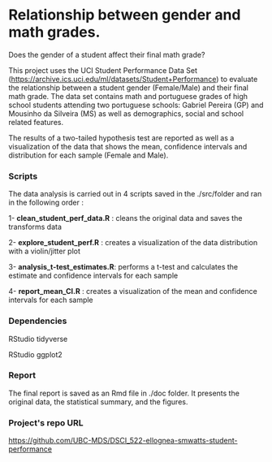 # Relationship between gender and math grades.

Does the gender of a student affect their final math grade?

This project uses the UCI Student Performance Data Set (https://archive.ics.uci.edu/ml/datasets/Student+Performance) to evaluate the relationship between a student gender (Female/Male) and their final math grade. 
The data set contains math and portuguese grades of high school students attending two portuguese schools: Gabriel Pereira (GP) and Mousinho da Silveira (MS) as well as demographics, social and school related features. 

The results of a two-tailed hypothesis test are reported as well as a visualization of the data that shows the mean, confidence intervals and distribution for each sample (Female and Male).

### Scripts

The data analysis is carried out in 4 scripts saved in the ./src/folder and ran in the following order :

1- **clean_student_perf_data.R** : cleans the original data and saves the transforms data

2- **explore_student_perf.R** :  creates a visualization of the data distribution with a violin/jitter plot 

3- **analysis_t-test_estimates.R**: performs a t-test and calculates the estimate and confidence intervals for each sample

4- **report_mean_CI.R** : creates a visualization of the mean and confidence intervals for each sample

### Dependencies

RStudio tidyverse  

RStudio ggplot2 

### Report

The final report is saved as an Rmd file in ./doc folder. It presents the original data, the statistical summary, and the figures.


### Project's repo URL 

https://github.com/UBC-MDS/DSCI_522-ellognea-smwatts-student-performance

